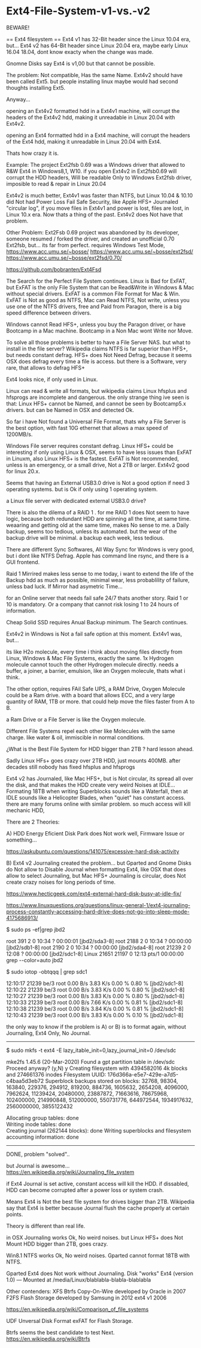 # Ext4-File-System-v1-vs.-v2
BEWARE!

== Ext4 filesystem ==
Ext4 v1 has 32-Bit header since the Linux 10.04 era, but...
Ext4 v2 has 64-Bit header since Linux 20.04 era, maybe early Linux 16.04 18.04, dont know exacty when the change was made.

Gnomne Disks say Ext4 is v1,00
but that cannot be possible.

The problem:
Not compatible,
Has the same Name.
Ext4v2 should have been called Ext5.
but people installing linux maybe would had second thoughts installing Ext5.

Anyway...

opening an Ext4v2 formatted hdd in a Ext4v1 machine,
will corrupt the headers of the Ext4v2 hdd, making it unreadable in Linux 20.04 with Ext4v2.

opening an Ext4 formatted hdd in a Ext4 machine,
will corrupt the headers of the Ext4 hdd, making it unreadable in Linux 20.04 with Ext4.

Thats how crazy it is.

Example:
The project Ext2fsb 0.69 was a Windows driver that allowed to R&W Ext4 in Windows8,1, W10.
if you open Ext4v2 in Ext2fsb0.69 will corrupt the HDD headers,
Will be readable Only to Windows Ext2fsb driver, 
imposible to read & repair in Linux 20.04

Ext4v2 is much better, 
Ext4v1 was faster than NTFS, but Linux 10.04 & 10.10 did Not had Power Loss Fail Safe Security,
like Apple HFS+ Journaled "circular log",
if you move files in Ext4v1 and power is lost, files are lost, in Linux 10.x era.
Now thats a thing of the past.
Ext4v2 does Not have that problem.

Other Problem:
Ext2Fsb 0.69 project was abandoned by its developer,
someone resumed / forked the driver, and created an unofficial 0.70 Ext2fsb,
but... its far from perfect.
requires Windows Test Mode,
https://www.acc.umu.se/~bosse/
https://www.acc.umu.se/~bosse/ext2fsd/
https://www.acc.umu.se/~bosse/ext2fsd/0.70/

https://github.com/bobranten/Ext4Fsd

The Search for the Perfect File System continues.
Linux is Bad for ExFAT,
but ExFAT is the only File System that can be Read&Write in Windows & Mac without special drivers.
ExFAT is a common File Format for Mac & Win.
ExFAT is Not as good as NTFS,
Mac can Read NTFS, Not write, unless you use one of the NTFS drivers, free and Paid from Paragon, 
there is a big speed difference between drivers.

Windows cannot Read HFS+, unless you buy the Paragon driver, or have Bootcamp in a Mac machine.
Bootcamp in a Non Mac wont Write nor Move.

To solve all those problems is better to have a File Server NAS.
but what to install in the file server?
Wikipedia claims NTFS is far superior than HFS+, but needs constant defrag.
HFS+ does Not Need Defrag, because it seems OSX does defrag every time a file is access.
but there is a Software, very rare, that allows to defrag HFS+

Ext4 looks nice, if only used in Linux.

Linux can read & write all formats, 
but wikipedia claims Linux hfsplus and hfsprogs are incomplete and dangerous.
the only strange thing ive seen is that: Linux HFS+ cannot be Named, and cannot be seen by Bootcamp5.x drivers.
but can be Named in OSX and detected Ok.

So far i have Not found a Universal File Format, 
thats why a File Server is the best option, with fast 10G ethernet that allows a max speed of 1200MB/s.

Windows File server requires constant defrag.
Linux HFS+ could be interesting if only using Linux & OSX, seems to have less issues than ExFAT in Linuxm, also Linux HFS+ is the fastest.
ExFAT is  Not recommended, unless is an emergency, or a small drive, Not a 2TB or larger.
Ext4v2 good for linux 20.x.

Seems that having an External USB3.0 drive is Not a good option if need 3 operating systems.
but is Ok if only using 1 operating system.

a Linux file server with dedicated external USB3.0 drive?

There is also the dilema of a RAID 1 .
for me RAID 1 does Not seem to have logic,
because both redundant HDD are spinning all the time, at same time.
weaaring and getting old at the same time, makes No sense to me.
a Daily backup, seems too tedious, unless its automated.
but the wear of the backup drive will be minimal.
a backup each week, less tedious.

There are different Sync Softwares,
All Way Sync for Windows is very good, but i dont like NTFS Defrag.
Apple has command line rsync, and there is a GUI frontend.

Raid 1 Mirrired makes less sense to me today, 
i want to extend the life of the Backup hdd as much as possible,
minimal wear, less probablility of failure, unless bad luck.
If Mirror had asymetric Time...

for an Online server that needs fail safe 24/7 thats another story.
Raid 1 or 10 is mandatory.
Or a company that cannot risk losing 1 to 24 hours of information.

Cheap Solid SSD requires Anual Backup minimum.
The Search continues.

Ext4v2 in Windows is Not a fail safe option at this moment.
Ext4v1 was, but...

its like H2o molecule, every time i think about moving files directly from Linux, Windows & Mac File Systems,
exactly the same.
1x Hydrogen molecule cannot touch the other Hydrogen molecule directly.
needs a buffer, a joiner, a barrier, emulsion, like an Oxygen molecule,
thats what i think.

The other option, requires FAil Safe UPS,
a RAM Drive,
Oxygen Molecule could be a Ram drive.
with a board that allows ECC, and a very large quantity of RAM, 1TB or more.
that could help move the files faster from A to B.

a Ram Drive or a File Server is like the Oxygen molecule.

Different File Systems repel each other like Molecules with the same charge.
like water & oil, immiscible in normal conditions.

¿What is the Best File System for HDD bigger than 2TB ?
hard lesson ahead.

Sadly Linux HFs+ goes crazy over 2TB HDD, just mounts 400MB.
after decades still nobody has fixed hfsplus and hfsprogs

Ext4 v2 has Journaled, like Mac HFS+, but is Not circular, its spread all over the disk,
and that makes the HDD create very weird Noises at IDLE...
Formating 18TB when writing Superblocks
sounds like a Waterfall,
then at IDLE sounds like a Helicopter Blades, 
when "quiet" has constant access.
there are many forums online with similar problem.
so much access will kill mechanic HDD,

There are 2 Theories:

A) HDD Energy Eficient Disk Park does Not work well, 
Firmware Issue or something...

https://askubuntu.com/questions/141075/excessive-hard-disk-activity


B) Ext4 v2 Journaling created the problem...
but Gparted and Gnome Disks do Not allow to Disable Journal when formatting Ext4,
like OSX that does allow to select Journaling,
but Mac HFS+ Journaling is circular, does Not create crazy noises for long periods of time.

https://www.hecticgeek.com/ext4-external-hard-disk-busy-at-idle-fix/

https://www.linuxquestions.org/questions/linux-general-1/ext4-journaling-process-constantly-accessing-hard-drive-does-not-go-into-sleep-mode-4175686913/

$ sudo ps -ef|grep jbd2

root         391       2  0 10:34 ?        00:00:01 [jbd2/sda3-8]
root        2188       2  0 10:34 ?        00:00:00 [jbd2/sdb1-8]
root        2190       2  0 10:34 ?        00:00:00 [jbd2/sda4-8]
root       21239       2  0 12:08 ?        00:00:00 [jbd2/sdc1-8]
Linux       21651   21197  0 12:13 pts/1    00:00:00 grep --color=auto jbd2

$ sudo iotop -obtqqq | grep sdc1

12:10:17   21239 be/3 root        0.00 B/s    3.83 K/s  0.00 %  0.80 % [jbd2/sdc1-8]
12:10:22   21239 be/3 root        0.00 B/s    3.83 K/s  0.00 %  0.80 % [jbd2/sdc1-8]
12:10:27   21239 be/3 root        0.00 B/s    3.83 K/s  0.00 %  0.80 % [jbd2/sdc1-8]
12:10:33   21239 be/3 root        0.00 B/s    7.66 K/s  0.00 %  0.81 % [jbd2/sdc1-8]
12:10:38   21239 be/3 root        0.00 B/s    3.84 K/s  0.00 %  0.81 % [jbd2/sdc1-8]
12:10:43   21239 be/3 root        0.00 B/s    3.83 K/s  0.00 %  0.10 % [jbd2/sdc1-8]


the only way to know if the problem is A) or B)
is to format again, without Journaling,
Ext4 Only, No Journal.

----------

$ sudo mkfs -t ext4 -E lazy_itable_init=0,lazy_journal_init=0 /dev/sdc

mke2fs 1.45.6 (20-Mar-2020)
Found a gpt partition table in /dev/sdc
Proceed anyway? (y,N) y
Creating filesystem with 4394582016 4k blocks and 274661376 inodes
Filesystem UUID: 176d366a-e5e7-429e-a7d5-c4baa5d3eb72
Superblock backups stored on blocks: 
        32768, 98304, 163840, 229376, 294912, 819200, 884736, 1605632, 2654208, 
        4096000, 7962624, 11239424, 20480000, 23887872, 71663616, 78675968, 
        102400000, 214990848, 512000000, 550731776, 644972544, 1934917632, 
        2560000000, 3855122432

Allocating group tables: done                            
Writing inode tables: done                            
Creating journal (262144 blocks): done
Writing superblocks and filesystem accounting information: done        

------------
DONE, problem "solved"..

but Journal is awesome...
https://en.wikipedia.org/wiki/Journaling_file_system

if Ext4 Journal is set active, constant access will kill the HDD.
if dissabled, HDD can become corrupted after a power loss or system crash.

Means Ext4 is Not the best file system for drives bigger than 2TB.
Wikipedia say that Ext4 is better because Journal flush the cache properly at certain points.

Theory is different than real life.

in OSX Journaling works Ok, No weird noises.
but Linux HFS+ does Not Mount HDD bigger than 2TB, goes crazy.

Win8.1 NTFS works Ok, No weird noises.
Gparted cannot format 18TB with NTFS.

Gparted Ext4 does Not work without Journaling.
Disk "works" 
Ext4 (version 1.0) — Mounted at /media/Linux/blablabla-blabla-blablabla


Other contenders:
XFS 
Btrfs Copy-On-Wire developed by Oracle in 2007
F2FS Flash Storage developed by Samsung in 2012
ext4 v1 2006

https://en.wikipedia.org/wiki/Comparison_of_file_systems

UDF Unversal Disk Format
exFAT for Flash Storage.

Btrfs seems the best candidate to test Next.
https://en.wikipedia.org/wiki/Btrfs


